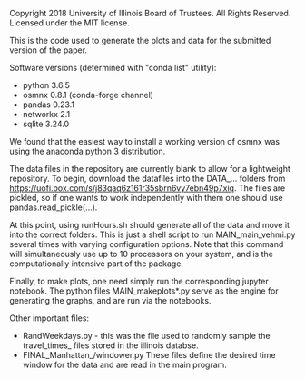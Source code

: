 Copyright 2018 University of Illinois Board of Trustees. All Rights Reserved. Licensed under the MIT license.

This is the code used to generate the plots and data for the submitted version of the paper.

Software versions (determined with "conda list" utility):

* python 3.6.5
* osmnx 0.8.1 (conda-forge channel)
* pandas 0.23.1
* networkx 2.1
* sqlite 3.24.0

We found that the easiest way to install a working version of osmnx was using the anaconda python 3 distribution.

The data files in the repository are currently blank to allow for a lightweight repository. To begin, download the datafiles into the DATA_... folders from https://uofi.box.com/s/j83qaq6z161r35sbrn6vy7ebn49p7xiq. The files are pickled, so if one wants to work independently with them one should use pandas.read_pickle(...). 

At this point, using runHours.sh should generate all of the data and move it into the correct folders. This is just a shell script to run MAIN_main_vehmi.py several times with varying configuration options. Note that this command will simultaneously use up to 10 processors on your system, and is the computationally intensive part of the package.
  
Finally, to make plots, one need simply run the corresponding jupyter notebook. The python files MAIN_makeplots*.py serve as the engine for generating the graphs, and are run via the notebooks. 

Other important files:

* RandWeekdays.py - this was the file used to randomly sample the travel_times_<year> files stored in the illinois databse.
* FINAL_Manhattan_<name>/windower.py These files define the desired time window for the data and are read in the main program.
